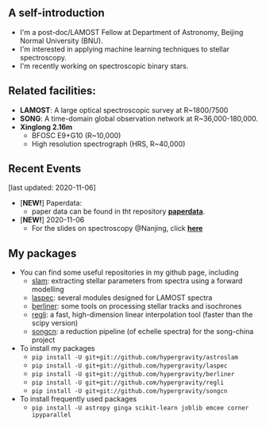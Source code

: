 ## A self-introduction
- I'm a post-doc/LAMOST Fellow at Department of Astronomy, Beijing Normal University (BNU).
- I'm interested in applying machine learning techniques to stellar spectroscopy.
- I'm recently working on spectroscopic binary stars.

## Related facilities: 
  - **LAMOST**: 
    A large optical spectroscopic survey at R~1800/7500
  - **SONG**: 
    A time-domain global observation network at R~36,000-180,000. 
  - **Xinglong 2.16m**
    - BFOSC E9+G10 (R~10,000)
    - High resolution spectrograph (HRS, R~40,000)
    
## Recent Events 
[last updated: 2020-11-06]
- [**NEW!**] Paperdata:
  - paper data can be found in tht repository [**paperdata**](https://github.com/hypergravity/paperdata).
- [**NEW!**] 2020-11-06
  - For the slides on spectroscopy @Nanjing, click [**here**](https://github.com/hypergravity/spectroscopy)

## My packages
- You can find some useful repositories in my github page, including
  - [slam](https://github.com/hypergravity/astroslam): extracting stellar parameters from spectra using a forward modelling
  - [laspec](https://github.com/hypergravity/laspec): several modules designed for LAMOST spectra
  - [berliner](https://github.com/hypergravity/berliner): some tools on processing stellar tracks and isochrones
  - [regli](https://github.com/hypergravity/regli): a fast, high-dimension linear interpolation tool (faster than the scipy version)
  - [songcn](https://github.com/hypergravity/songcn): a reduction pipeline (of echelle spectra) for the song-china project
- To install my packages
  - `pip install -U git+git://github.com/hypergravity/astroslam`
  - `pip install -U git+git://github.com/hypergravity/laspec`
  - `pip install -U git+git://github.com/hypergravity/berliner`
  - `pip install -U git+git://github.com/hypergravity/regli`
  - `pip install -U git+git://github.com/hypergravity/songcn`
- To install frequently used packages
  - `pip install -U astropy ginga scikit-learn joblib emcee corner ipyparallel`
